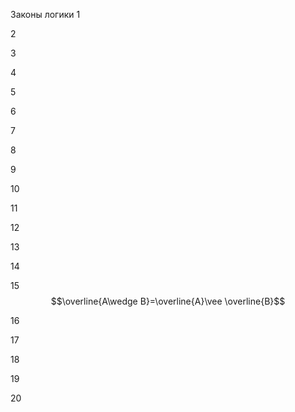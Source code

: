 Законы логики
1


2


3


4


5



6


7

8


9


10


11


12


13


14


15 $$\overline{A\wedge B}=\overline{A}\vee \overline{B}$$


16


17


18


19


20





